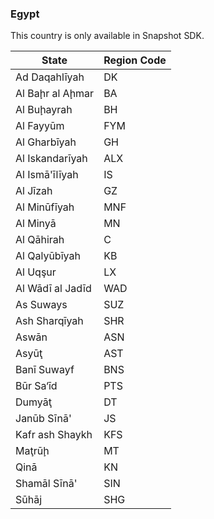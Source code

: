 ### Egypt

<aside class="warn">
This country is only available in Snapshot SDK.
</aside>

| State            | Region Code |
| ---------------- | ----------- |
| Ad Daqahlīyah    | DK          |
| Al Baḩr al Aḩmar | BA          |
| Al Buḩayrah      | BH          |
| Al Fayyūm        | FYM         |
| Al Gharbīyah     | GH          |
| Al Iskandarīyah  | ALX         |
| Al Ismā'īlīyah   | IS          |
| Al Jīzah         | GZ          |
| Al Minūfīyah     | MNF         |
| Al Minyā         | MN          |
| Al Qāhirah       | C           |
| Al Qalyūbīyah    | KB          |
| Al Uqşur         | LX          |
| Al Wādī al Jadīd | WAD         |
| As Suways        | SUZ         |
| Ash Sharqīyah    | SHR         |
| Aswān            | ASN         |
| Asyūţ            | AST         |
| Banī Suwayf      | BNS         |
| Būr Sa‘īd        | PTS         |
| Dumyāţ           | DT          |
| Janūb Sīnā'      | JS          |
| Kafr ash Shaykh  | KFS         |
| Maţrūḩ           | MT          |
| Qinā             | KN          |
| Shamāl Sīnā'     | SIN         |
| Sūhāj            | SHG         |
